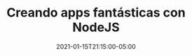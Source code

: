 ---
# Documentation: https://sourcethemes.com/academic/docs/managing-content/

title: "Creando apps fantásticas con NodeJS"
event: "Creando apps fantásticas con NodeJS"
event_url: https://www.facebook.com/gnulinuxlatino/
location: https://www.facebook.com/gnulinuxlatino/
address:
  street:
  city:
  region:
  postcode:
  country:
summary: "Esta noche Héctor Bliss (@hectorbliss) nos hablará sobre desarrollo de aplicaciones con NodeJS. Y nos platicará sobre cómo ha puesto varios proyectos en producción utilizando este framework."

# Talk start and end times.
#   End time can optionally be hidden by prefixing the line with `#`.
date: 2021-01-15T21:15:00-05:00
date_end: 2021-01-15T23:15:00-05:00
all_day: false

# Schedule page publish date (NOT talk date).
publishDate: 2021-01-15T09:07:39-05:00

authors: []
tags: [NodeJS, Web, Backend]

# Is this a featured talk? (true/false)
featured: false

# Featured image
# To use, add an image named `featured.jpg/png` to your page's folder.
# Focal points: Smart, Center, TopLeft, Top, TopRight, Left, Right, BottomLeft, Bottom, BottomRight.
image:
  caption: ""
  focal_point: ""
  preview_only: false

# Custom links (optional).
#   Uncomment and edit lines below to show custom links.
links:
- name: Follow
  url: https://twitter.com/hectorbliss
  icon_pack: fab
  icon: twitter

# Optional filename of your slides within your talk's folder or a URL.
url_slides:

url_code:
url_pdf:
url_video: 

# Markdown Slides (optional).
#   Associate this talk with Markdown slides.
#   Simply enter your slide deck's filename without extension.
#   E.g. `slides = "example-slides"` references `content/slides/example-slides.md`.
#   Otherwise, set `slides = ""`.
slides: ""

# Projects (optional).
#   Associate this post with one or more of your projects.
#   Simply enter your project's folder or file name without extension.
#   E.g. `projects = ["internal-project"]` references `content/project/deep-learning/index.md`.
#   Otherwise, set `projects = []`.
projects: ["3ra-temporada-meetups"]
---